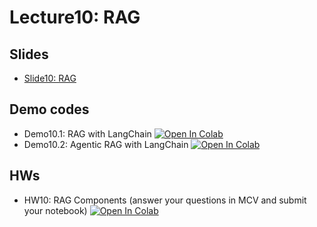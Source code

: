 # Lecture10: RAG

## Slides

* [Slide10: RAG](L10_RAG.pdf)


## Demo codes

* Demo10.1: RAG with LangChain [![Open In Colab](https://raw.githubusercontent.com/ekapolc/NLP_2025/main/codes/colab-badge.svg)](https://colab.research.google.com/github/ekapolc/NLP_2025/blob/main/codes/L10_RAG/Demo10_1_RAG.ipynb)
* Demo10.2: Agentic RAG with LangChain [![Open In Colab](https://raw.githubusercontent.com/ekapolc/NLP_2025/main/codes/colab-badge.svg)](https://colab.research.google.com/github/ekapolc/NLP_2025/blob/main/codes/L10_RAG/Demo10_2_Agentic_RAG.ipynb)

## HWs

* HW10: RAG Components (answer your questions in MCV and submit your notebook)  [![Open In Colab](https://raw.githubusercontent.com/ekapolc/NLP_2025/main/codes/colab-badge.svg)](https://colab.research.google.com/github/ekapolc/NLP_2025/blob/main/codes/L10_RAG/Lab10_RAG_toStudent.ipynb)

